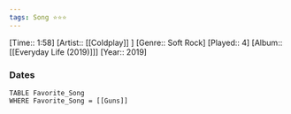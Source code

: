 ```yaml
---
tags: Song ⭐⭐⭐ 
---
```

[Time:: 1:58]
[Artist:: [[Coldplay]] ]
[Genre:: Soft Rock]
[Played:: 4]
[Album:: [[Everyday Life (2019)]]]
[Year:: 2019]
### Dates
````dataview
TABLE Favorite_Song
WHERE Favorite_Song = [[Guns]]
````